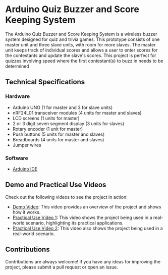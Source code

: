 <!--
  * add a proper demo video
  * Create links to hardware and software
  * Add about me section



-->



# Arduino Quiz Buzzer and Score Keeping System
  The Arduino Quiz Buzzer and Score Keeping System is a wireless buzzer system designed for quiz and trivia games. This prototype consists of one master unit and three slave units, with room for more slaves. The master unit keeps track of individual scores and allows a user to enter scores for the contestants and update the slave's scores.
  This project is perfect for quizzes involving speed where the first contestant(s) to buzz in needs to be determined


## Technical Specifications
### Hardware
  * Arduino UNO (1 for master and 3 for slave units)
  * nRF24L01 transceiver modules (4 units for master and slaves)
  * LCD screens (1 units for master)
  * 2 or 3 digit seven segment display (3 units for slaves)
  * Rotary encoder (1 unit for master)
  * Push buttons (5 units for master and slaves)
  * Breadboards (4 units for master and slaves)
  * Jumper wires

### Software
  * [Arduino IDE](https://www.arduino.cc/en/software)


## Demo and Practical Use Videos
  Check out the following videos to see the project in action:
  * [Demo Video](): This video provides an overview of the project and shows how it works.
  * [Practical Use Video 1](https://youtu.be/ulLWXXdCyck): This video shows the project being used in a real-world scenario, highlighting its practical applications.
  * [Practical Use Video 2](https://youtu.be/WYW6d2NBO70): This video also shows the project being used in a real-world scenario.


## Contributions
Contributions are always welcome! If you have any ideas for improving the project, please submit a pull request or open an issue.
